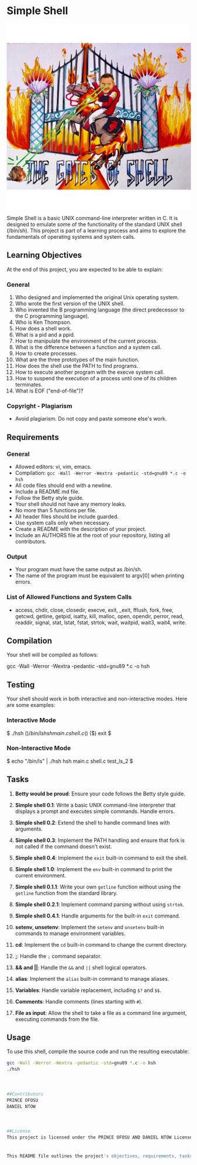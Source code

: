 # Simple Shell

![Alt text](image.png)

Simple Shell is a basic UNIX command-line interpreter written in C. It is designed to emulate some of the functionality of the standard UNIX shell (/bin/sh). This project is part of a learning process and aims to explore the fundamentals of operating systems and system calls.

## Learning Objectives

At the end of this project, you are expected to be able to explain:

### General
1. Who designed and implemented the original Unix operating system.
2. Who wrote the first version of the UNIX shell.
3. Who invented the B programming language (the direct predecessor to the C programming language).
4. Who is Ken Thompson.
5. How does a shell work.
6. What is a pid and a ppid.
7. How to manipulate the environment of the current process.
8. What is the difference between a function and a system call.
9. How to create processes.
10. What are the three prototypes of the main function.
11. How does the shell use the PATH to find programs.
12. How to execute another program with the execve system call.
13. How to suspend the execution of a process until one of its children terminates.
14. What is EOF ("end-of-file")?

### Copyright - Plagiarism
- Avoid plagiarism. Do not copy and paste someone else's work.

## Requirements

### General
- Allowed editors: vi, vim, emacs.
- Compilation: `gcc -Wall -Werror -Wextra -pedantic -std=gnu89 *.c -o hsh`
- All code files should end with a newline.
- Include a README.md file.
- Follow the Betty style guide.
- Your shell should not have any memory leaks.
- No more than 5 functions per file.
- All header files should be include guarded.
- Use system calls only when necessary.
- Create a README with the description of your project.
- Include an AUTHORS file at the root of your repository, listing all contributors.

### Output
- Your program must have the same output as /bin/sh.
- The name of the program must be equivalent to argv[0] when printing errors.

### List of Allowed Functions and System Calls
- access, chdir, close, closedir, execve, exit, _exit, fflush, fork, free, getcwd, getline, getpid, isatty, kill, malloc, open, opendir, perror, read, readdir, signal, stat, lstat, fstat, strtok, wait, waitpid, wait3, wait4, write.

## Compilation

Your shell will be compiled as follows:

gcc -Wall -Werror -Wextra -pedantic -std=gnu89 *.c -o hsh


## Testing

Your shell should work in both interactive and non-interactive modes. Here are some examples:

### Interactive Mode
$ ./hsh
($) /bin/ls
hsh main.c shell.c
($)
($) exit
$

### Non-Interactive Mode
$ echo "/bin/ls" | ./hsh
hsh main.c shell.c test_ls_2
$


## Tasks

1. **Betty would be proud**: Ensure your code follows the Betty style guide.

2. **Simple shell 0.1**: Write a basic UNIX command-line interpreter that displays a prompt and executes simple commands. Handle errors.

3. **Simple shell 0.2**: Extend the shell to handle command lines with arguments.

4. **Simple shell 0.3**: Implement the PATH handling and ensure that fork is not called if the command doesn't exist.

5. **Simple shell 0.4**: Implement the `exit` built-in command to exit the shell.

6. **Simple shell 1.0**: Implement the `env` built-in command to print the current environment.

7. **Simple shell 0.1.1**: Write your own `getline` function without using the `getline` function from the standard library.

8.  **Simple shell 0.2.1**: Implement command parsing without using `strtok`.

9. **Simple shell 0.4.1**: Handle arguments for the built-in `exit` command.

10. **setenv, unsetenv**: Implement the `setenv` and `unsetenv` built-in commands to manage environment variables.

11. **cd**: Implement the `cd` built-in command to change the current directory.

12. **;**: Handle the `;` command separator.

13. **&& and ||**: Handle the `&&` and `||` shell logical operators.

14. **alias**: Implement the `alias` built-in command to manage aliases.

15. **Variables**: Handle variable replacement, including `$?` and `$$`.

16. **Comments**: Handle comments (lines starting with `#`).

17. **File as input**: Allow the shell to take a file as a command line argument, executing commands from the file.

## Usage

To use this shell, compile the source code and run the resulting executable:

```bash
gcc -Wall -Werror -Wextra -pedantic -std=gnu89 *.c -o hsh
./hsh



##Contributors
PRINCE OFOSU
DANIEL NTOW 



##License
This project is licensed under the PRINCE OFOSU AND DANIEL NTOW License - see the LICENSE.md file for details.


This README file outlines the project's objectives, requirements, tasks, and usage instructions, making it a comprehensive guide for anyone interested in your simple shell project.
